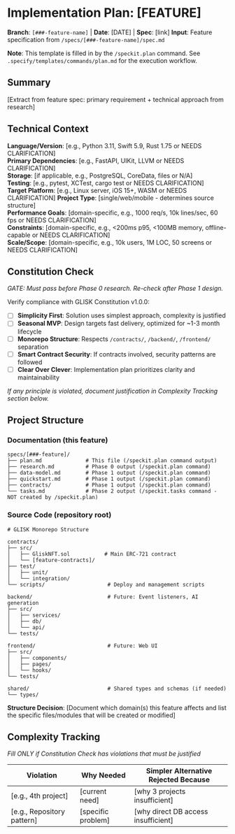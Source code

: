 # Implementation Plan: [FEATURE]

**Branch**: `[###-feature-name]` | **Date**: [DATE] | **Spec**: [link]
**Input**: Feature specification from `/specs/[###-feature-name]/spec.md`

**Note**: This template is filled in by the `/speckit.plan` command. See `.specify/templates/commands/plan.md` for the execution workflow.

## Summary

[Extract from feature spec: primary requirement + technical approach from research]

## Technical Context

<!--
  ACTION REQUIRED: Replace the content in this section with the technical details
  for the project. The structure here is presented in advisory capacity to guide
  the iteration process.
-->

**Language/Version**: [e.g., Python 3.11, Swift 5.9, Rust 1.75 or NEEDS CLARIFICATION]  
**Primary Dependencies**: [e.g., FastAPI, UIKit, LLVM or NEEDS CLARIFICATION]  
**Storage**: [if applicable, e.g., PostgreSQL, CoreData, files or N/A]  
**Testing**: [e.g., pytest, XCTest, cargo test or NEEDS CLARIFICATION]  
**Target Platform**: [e.g., Linux server, iOS 15+, WASM or NEEDS CLARIFICATION]
**Project Type**: [single/web/mobile - determines source structure]  
**Performance Goals**: [domain-specific, e.g., 1000 req/s, 10k lines/sec, 60 fps or NEEDS CLARIFICATION]  
**Constraints**: [domain-specific, e.g., <200ms p95, <100MB memory, offline-capable or NEEDS CLARIFICATION]  
**Scale/Scope**: [domain-specific, e.g., 10k users, 1M LOC, 50 screens or NEEDS CLARIFICATION]

## Constitution Check

*GATE: Must pass before Phase 0 research. Re-check after Phase 1 design.*

Verify compliance with GLISK Constitution v1.0.0:

- [ ] **Simplicity First**: Solution uses simplest approach, complexity is justified
- [ ] **Seasonal MVP**: Design targets fast delivery, optimized for ~1-3 month lifecycle
- [ ] **Monorepo Structure**: Respects `/contracts/`, `/backend/`, `/frontend/` separation
- [ ] **Smart Contract Security**: If contracts involved, security patterns are followed
- [ ] **Clear Over Clever**: Implementation plan prioritizes clarity and maintainability

*If any principle is violated, document justification in Complexity Tracking section below.*

## Project Structure

### Documentation (this feature)

```
specs/[###-feature]/
├── plan.md              # This file (/speckit.plan command output)
├── research.md          # Phase 0 output (/speckit.plan command)
├── data-model.md        # Phase 1 output (/speckit.plan command)
├── quickstart.md        # Phase 1 output (/speckit.plan command)
├── contracts/           # Phase 1 output (/speckit.plan command)
└── tasks.md             # Phase 2 output (/speckit.tasks command - NOT created by /speckit.plan)
```

### Source Code (repository root)
<!--
  ACTION REQUIRED: Fill in the specific paths and modules for this feature.
  GLISK uses a monorepo structure with contracts, backend, and frontend domains.
-->

```
# GLISK Monorepo Structure

contracts/
├── src/
│   ├── GliskNFT.sol           # Main ERC-721 contract
│   └── [feature-contracts]/
├── test/
│   ├── unit/
│   └── integration/
└── scripts/                    # Deploy and management scripts

backend/                        # Future: Event listeners, AI generation
├── src/
│   ├── services/
│   ├── db/
│   └── api/
└── tests/

frontend/                       # Future: Web UI
├── src/
│   ├── components/
│   ├── pages/
│   └── hooks/
└── tests/

shared/                         # Shared types and schemas (if needed)
└── types/
```

**Structure Decision**: [Document which domain(s) this feature affects and list
the specific files/modules that will be created or modified]

## Complexity Tracking

*Fill ONLY if Constitution Check has violations that must be justified*

| Violation | Why Needed | Simpler Alternative Rejected Because |
|-----------|------------|-------------------------------------|
| [e.g., 4th project] | [current need] | [why 3 projects insufficient] |
| [e.g., Repository pattern] | [specific problem] | [why direct DB access insufficient] |
